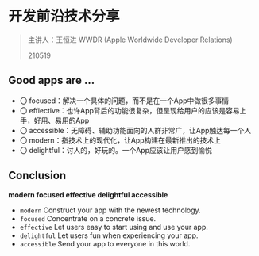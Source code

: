 #  开发前沿技术分享

> 主讲人：王恒进 WWDR (Apple Worldwide Developer Relations)
> 
> 210519

## Good apps are …

- 〇 focused：解决一个具体的问题，而不是在一个App中做很多事情
- 〇 effiective：也许App背后的功能很复杂，但呈现给用户的应该是容易上手，好用、易用的App
- 〇 accessible：无障碍、辅助功能面向的人群非常广，让App触达每一个人
- 〇 modern：指技术上的现代化，让App构建在最新推出的技术上
- 〇 delightful：讨人的，好玩的。一个App应该让用户感到愉悦

## Conclusion

**modern focused effective delightful accessible**

- `modern` Construct your app with the newest technology.
- `focused` Concentrate on a concrete issue.
- `effective` Let users easy to start using and use your app.
- `delightful` Let users fun when experiencing your app.
- `accessible` Send your app to everyone in this world.
